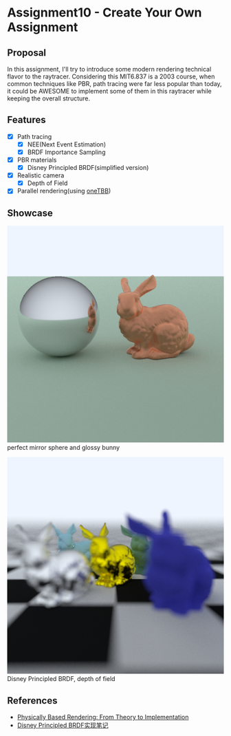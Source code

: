 # Assignment10 - Create Your Own Assignment

## Proposal

In this assignment, I'll try to introduce some modern rendering technical flavor to the raytracer. Considering this MIT6.837 is a 2003 course, when common techniques like PBR, path tracing were far less popular than today, it could be AWESOME to implement some of them in this raytracer while keeping the overall structure.

## Features

- [x] Path tracing
  - [x] NEE(Next Event Estimation)
  - [x] BRDF Importance Sampling
- [x] PBR materials
  - [x] Disney Principled BRDF(simplified version)
- [x] Realistic camera
  - [x] Depth of Field
- [x] Parallel rendering(using [oneTBB](https://github.com/oneapi-src/oneTBB))

## Showcase

![scene1](./imgs/scene1.png)
perfect mirror sphere and glossy bunny

![scene2](./imgs/scene2.png)
Disney Principled BRDF, depth of field

## References

- [Physically Based Rendering: From Theory to Implementation](http://www.pbr-book.org/)
- [Disney Principled BRDF实现笔记](https://airguanz.github.io/2019/02/20/disney-brdf.html)
